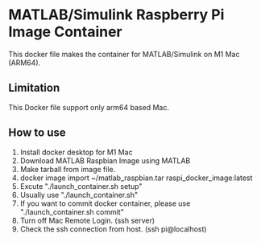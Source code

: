 # MATLAB/Simulink Raspberry Pi Image Container
 This docker file makes the container for MATLAB/Simulink on M1 Mac (ARM64).
## Limitation
 This Docker file support only arm64 based Mac.
## How to use
1. Install docker desktop for M1 Mac
2. Download MATLAB Raspbian Image using MATLAB
3. Make tarball from image file.
4. docker image import ~/matlab_raspbian.tar raspi_docker_image:latest
5. Excute "./launch_container.sh setup"
6. Usually use "./launch_container.sh"
7. If you want to commit docker container, please use "./launch_container.sh commit"
8. Turn off Mac Remote Login. (ssh server)
9. Check the ssh connection from host. (ssh pi@localhost)

